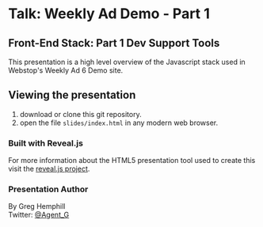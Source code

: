 # Talk: Weekly Ad Demo - Part 1

## Front-End Stack: Part 1 Dev Support Tools

This presentation is a high level overview of the Javascript stack used in Webstop's 
Weekly Ad 6 Demo site. 

## Viewing the presentation

1. download or clone this git repository.
2. open the file `slides/index.html` in any modern web browser. 

### Built with Reveal.js
For more information about the HTML5 presentation tool used to create this visit the [reveal.js project](https://github.com/hakimel/reveal.js).

### Presentation Author

By Greg Hemphill  
Twitter: [ @Agent_G ](http://twitter.com/Agent_G)


